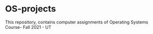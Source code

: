 # OS-projects
This repository, contains computer assignments of Operating Systems Course- Fall 2021 - UT
